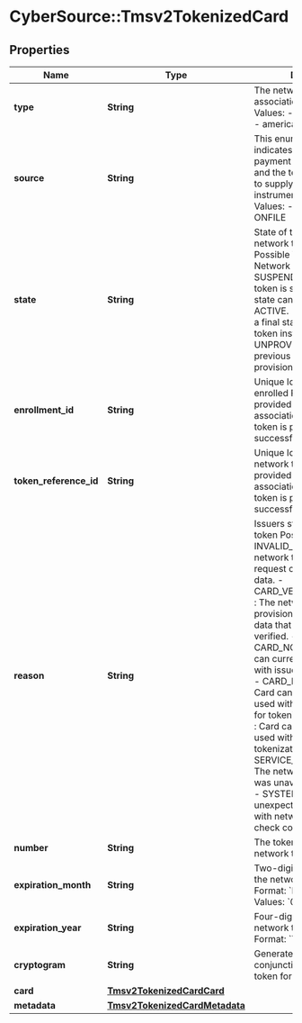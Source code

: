 # CyberSource::Tmsv2TokenizedCard

## Properties
Name | Type | Description | Notes
------------ | ------------- | ------------- | -------------
**type** | **String** | The network token card association brand Possible Values: - visa - mastercard - americanexpress  | [optional] 
**source** | **String** | This enumeration value indicates the origin of the payment instrument (PAN) and the technique employed to supply the payment instrument data. Possible Values: - TOKEN - ISSUER - ONFILE  | [optional] 
**state** | **String** | State of the network token or network token provision Possible Values: - ACTIVE : Network token is active. - SUSPENDED : Network token is suspended. This state can change back to ACTIVE. - DELETED : This is a final state for a network token instance. - UNPROVISIONED : A previous network token provision was unsuccessful.  | [optional] 
**enrollment_id** | **String** | Unique Identifier for the enrolled PAN. This Id is provided by the card association when a network token is provisioned successfully.  | [optional] 
**token_reference_id** | **String** | Unique Identifier for the network token. This Id is provided by the card association when a network token is provisioned successfully.  | [optional] 
**reason** | **String** | Issuers state for the network token Possible Values: - INVALID_REQUEST : The network token provision request contained invalid data. - CARD_VERIFICATION_FAILED : The network token provision request contained data that could not be verified. - CARD_NOT_ELIGIBLE : Card can currently not be used with issuer for tokenization. - CARD_NOT_ALLOWED : Card can currently not be used with card association for tokenization. - DECLINED : Card can currently not be used with issuer for tokenization. - SERVICE_UNAVAILABLE : The network token service was unavailable or timed out. - SYSTEM_ERROR : An unexpected error occurred with network token service, check configuration.  | [optional] 
**number** | **String** | The token requestors network token  | [optional] 
**expiration_month** | **String** | Two-digit month in which the network token expires.  Format: &#x60;MM&#x60;.  Possible Values: &#x60;01&#x60; through &#x60;12&#x60;.  | [optional] 
**expiration_year** | **String** | Four-digit year in which the network token expires.  Format: &#x60;YYYY&#x60;.  | [optional] 
**cryptogram** | **String** | Generated value used in conjunction with the network token for making a payment.  | [optional] 
**card** | [**Tmsv2TokenizedCardCard**](Tmsv2TokenizedCardCard.md) |  | [optional] 
**metadata** | [**Tmsv2TokenizedCardMetadata**](Tmsv2TokenizedCardMetadata.md) |  | [optional] 


